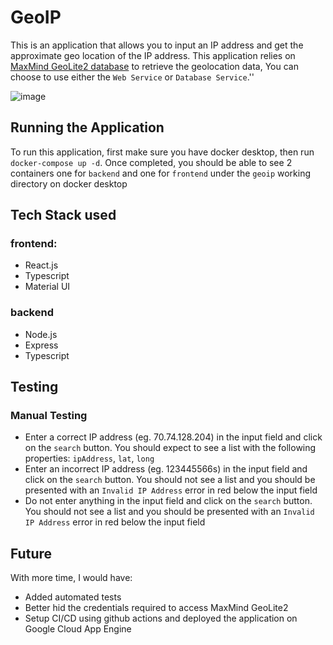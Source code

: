 # GeoIP

This is an application that allows you to input an IP address and get the approximate geo location of the IP address. This application relies on [MaxMind GeoLite2 database](https://dev.maxmind.com/geoip/geoip2/geolite2/) to retrieve the geolocation data, You can choose to use either the `Web Service` or `Database Service`.''

![image](https://user-images.githubusercontent.com/22065489/153741720-6c993abc-4488-4140-8b26-6f7114c4a0b9.png)

## Running the Application
To run this application, first make sure you have docker desktop, then run `docker-compose up -d`. Once completed, you should be able to see 2 containers one for `backend` and one for `frontend` under the `geoip` working directory on docker desktop

## Tech Stack used
### frontend:

 - React.js
 - Typescript
 - Material UI
### backend
 - Node.js
 - Express
 - Typescript

## Testing
### Manual Testing

 - Enter a correct IP address (eg. 70.74.128.204) in the input field and click on the `search` button. You should expect to see a list with the following properties: `ipAddress`, `lat`, `long`
 - Enter an incorrect IP address (eg. 123445566s) in the input field and click on the `search` button. You should not see a list and you should be presented with an `Invalid IP Address` error in red below the input field
 - Do not enter anything in the input field and click on the `search` button. You should not see a list and you should be presented with an `Invalid IP Address` error in red below the input field

## Future

With more time, I would have:

 - Added automated tests
 - Better hid the credentials required to access MaxMind GeoLite2 
 - Setup CI/CD using github actions and deployed the application on Google Cloud App Engine
